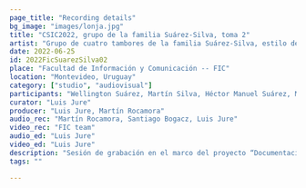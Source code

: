 ```yaml
---
page_title: "Recording details"
bg_image: "images/lonja.jpg"
title: "CSIC2022, grupo de la familia Suárez-Silva, toma 2"  
artist: "Grupo de cuatro tambores de la familia Suárez-Silva, estilo de Ansina"
date: 2022-06-25
id: 2022FicSuarezSilva02
place: "Facultad de Información y Comunicación -- FIC" 
location: "Montevideo, Uruguay" 
category: ["studio", "audiovisual"]
participants: "Wellington Suárez, Martín Silva, Héctor Manuel Suárez, Mario Suárez" 
curator: "Luis Jure" 
producer: "Luis Jure, Martín Rocamora" 
audio_rec: "Martín Rocamora, Santiago Bogacz, Luis Jure" 
video_rec: "FIC team" 
audio_ed: "Luis Jure" 
video_ed: "Luis Jure" 
description: "Sesión de grabación en el marco del proyecto “Documentacion y análisis del candombe uruguayo”, financiado por la CSIC, agencia de investigación de la Universidad de la República. La sesión se realizó en colaboración con la FIC." 
tags: "" 

---
```

